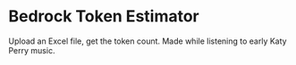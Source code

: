 # Bedrock Token Estimator

Upload an Excel file, get the token count. Made while listening to early Katy Perry music.
